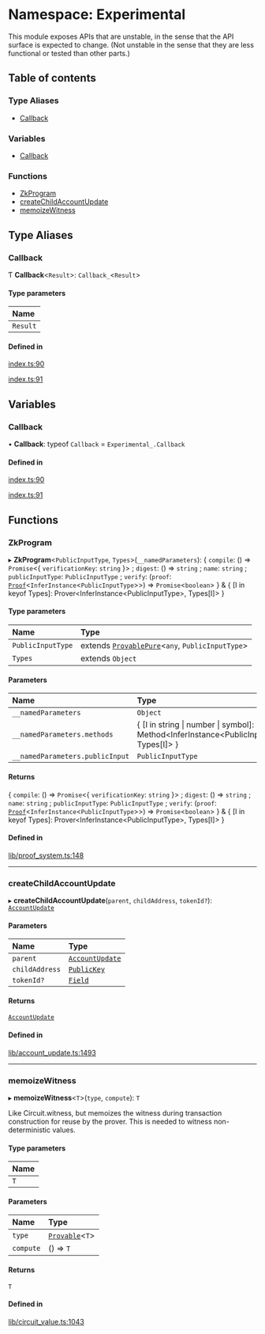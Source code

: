 # Namespace: Experimental

This module exposes APIs that are unstable, in the sense that the API surface is expected to change.
(Not unstable in the sense that they are less functional or tested than other parts.)

## Table of contents

### Type Aliases

- [Callback](Experimental.md#callback)

### Variables

- [Callback](Experimental.md#callback-1)

### Functions

- [ZkProgram](Experimental.md#zkprogram)
- [createChildAccountUpdate](Experimental.md#createchildaccountupdate)
- [memoizeWitness](Experimental.md#memoizewitness)

## Type Aliases

### Callback

Ƭ **Callback**<`Result`\>: `Callback_`<`Result`\>

#### Type parameters

| Name |
| :------ |
| `Result` |

#### Defined in

[index.ts:90](https://github.com/o1-labs/snarkyjs/blob/531db43/src/index.ts#L90)

[index.ts:91](https://github.com/o1-labs/snarkyjs/blob/531db43/src/index.ts#L91)

## Variables

### Callback

• **Callback**: typeof `Callback` = `Experimental_.Callback`

#### Defined in

[index.ts:90](https://github.com/o1-labs/snarkyjs/blob/531db43/src/index.ts#L90)

[index.ts:91](https://github.com/o1-labs/snarkyjs/blob/531db43/src/index.ts#L91)

## Functions

### ZkProgram

▸ **ZkProgram**<`PublicInputType`, `Types`\>(`__namedParameters`): { `compile`: () => `Promise`<{ `verificationKey`: `string`  }\> ; `digest`: () => `string` ; `name`: `string` ; `publicInputType`: `PublicInputType` ; `verify`: (`proof`: [`Proof`](../classes/Proof.md)<`InferInstance`<`PublicInputType`\>\>) => `Promise`<`boolean`\>  } & { [I in keyof Types]: Prover<InferInstance<PublicInputType\>, Types[I]\> }

#### Type parameters

| Name | Type |
| :------ | :------ |
| `PublicInputType` | extends [`ProvablePure`](../interfaces/ProvablePure.md)<`any`, `PublicInputType`\> |
| `Types` | extends `Object` |

#### Parameters

| Name | Type |
| :------ | :------ |
| `__namedParameters` | `Object` |
| `__namedParameters.methods` | { [I in string \| number \| symbol]: Method<InferInstance<PublicInputType\>, Types[I]\> } |
| `__namedParameters.publicInput` | `PublicInputType` |

#### Returns

{ `compile`: () => `Promise`<{ `verificationKey`: `string`  }\> ; `digest`: () => `string` ; `name`: `string` ; `publicInputType`: `PublicInputType` ; `verify`: (`proof`: [`Proof`](../classes/Proof.md)<`InferInstance`<`PublicInputType`\>\>) => `Promise`<`boolean`\>  } & { [I in keyof Types]: Prover<InferInstance<PublicInputType\>, Types[I]\> }

#### Defined in

[lib/proof_system.ts:148](https://github.com/o1-labs/snarkyjs/blob/531db43/src/lib/proof_system.ts#L148)

___

### createChildAccountUpdate

▸ **createChildAccountUpdate**(`parent`, `childAddress`, `tokenId?`): [`AccountUpdate`](../classes/AccountUpdate.md)

#### Parameters

| Name | Type |
| :------ | :------ |
| `parent` | [`AccountUpdate`](../classes/AccountUpdate.md) |
| `childAddress` | [`PublicKey`](../classes/Types.PublicKey.md) |
| `tokenId?` | [`Field`](../classes/Field.md) |

#### Returns

[`AccountUpdate`](../classes/AccountUpdate.md)

#### Defined in

[lib/account_update.ts:1493](https://github.com/o1-labs/snarkyjs/blob/531db43/src/lib/account_update.ts#L1493)

___

### memoizeWitness

▸ **memoizeWitness**<`T`\>(`type`, `compute`): `T`

Like Circuit.witness, but memoizes the witness during transaction construction
for reuse by the prover. This is needed to witness non-deterministic values.

#### Type parameters

| Name |
| :------ |
| `T` |

#### Parameters

| Name | Type |
| :------ | :------ |
| `type` | [`Provable`](../interfaces/Provable.md)<`T`\> |
| `compute` | () => `T` |

#### Returns

`T`

#### Defined in

[lib/circuit_value.ts:1043](https://github.com/o1-labs/snarkyjs/blob/531db43/src/lib/circuit_value.ts#L1043)
